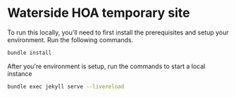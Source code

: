 # Waterside HOA temporary site

To run this locally, you'll need to first install the prerequisites and setup your environment. Run the following commands.

```bash
bundle install
```

After you're environment is setup, run the commands to start a local instance

```bash
bundle exec jekyll serve --livereload
```
